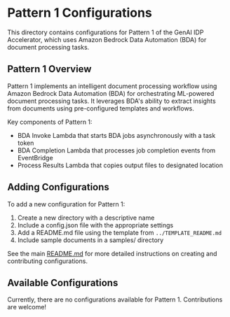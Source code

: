 # Pattern 1 Configurations

This directory contains configurations for Pattern 1 of the GenAI IDP Accelerator, which uses Amazon Bedrock Data Automation (BDA) for document processing tasks.

## Pattern 1 Overview

Pattern 1 implements an intelligent document processing workflow using Amazon Bedrock Data Automation (BDA) for orchestrating ML-powered document processing tasks. It leverages BDA's ability to extract insights from documents using pre-configured templates and workflows.

Key components of Pattern 1:
- BDA Invoke Lambda that starts BDA jobs asynchronously with a task token
- BDA Completion Lambda that processes job completion events from EventBridge
- Process Results Lambda that copies output files to designated location

## Adding Configurations

To add a new configuration for Pattern 1:

1. Create a new directory with a descriptive name
2. Include a config.json file with the appropriate settings
3. Add a README.md file using the template from `../TEMPLATE_README.md`
4. Include sample documents in a samples/ directory

See the main [README.md](../README.md) for more detailed instructions on creating and contributing configurations.

## Available Configurations

Currently, there are no configurations available for Pattern 1. Contributions are welcome!
